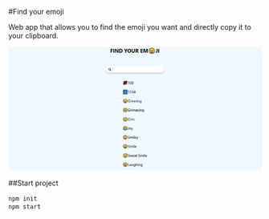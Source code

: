 #Find your emoji

Web app that allows you to find the emoji you want and directly copy it to your clipboard.

![Find your emoji](public/image/find-emoji.jpg)


##Start project

```
npm init
npm start
```